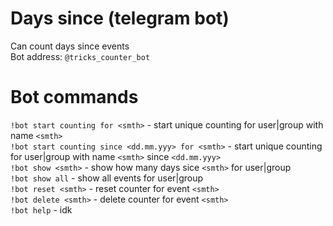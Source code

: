 # Days since (telegram bot)
Can count days since events  
Bot address: `@tricks_counter_bot`

# Bot commands
`!bot start counting for <smth>` - start unique counting for user|group with name `<smth>`  
`!bot start counting since <dd.mm.yyy> for <smth>` - start unique counting for user|group with name `<smth>` since `<dd.mm.yyy>`  
`!bot show <smth>` - show how many days sice `<smth>` for user|group  
`!bot show all` - show all events for user|group  
`!bot reset <smth>` - reset counter for event `<smth>`  
`!bot delete <smth>` - delete counter for event `<smth>`  
`!bot help` - idk
